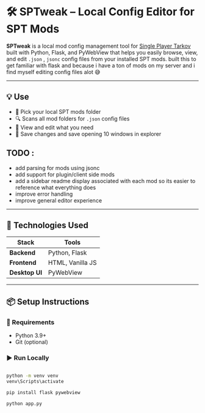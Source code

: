 # 🛠️ SPTweak – Local Config Editor for SPT Mods

**SPTweak** is a local mod config management tool for [Single Player Tarkov](https://github.com/sp-tarkov) built with Python, Flask, and PyWebView that helps you easily browse, view, and edit `.json` , `jsonc` config files from your installed SPT mods. built this to get familiar with flask and because i have a ton of mods on my server and i find myself editing config files alot 😅


---

## 💡 Use

- 📁 Pick your local SPT mods folder
- 🔍 Scans all mod folders for `.json` config files
- 📝 View and edit what you need
- 💾 Save changes and save opening 10 windows in explorer


## TODO : 

- add parsing for mods using jsonc
- add support for plugin/client side mods
- add a sidebar readme display associated with each mod so its easier to reference what everything does
- improve error handling
- improve general editor experience
---

## 🧰 Technologies Used

| Stack        | Tools               |
|--------------|---------------------|
| **Backend**  | Python, Flask       |
| **Frontend** | HTML, Vanilla JS    |
| **Desktop UI** | PyWebView        |

---

## 📦 Setup Instructions

### 🔧 Requirements

- Python 3.9+
- Git (optional)

### ▶️ Run Locally

```bash

python -m venv venv
venv\Scripts\activate  

pip install flask pywebview

python app.py
